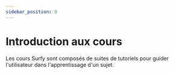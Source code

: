 ```yaml
---
sidebar_position: 0
---
```


# Introduction aux cours

Les cours Surfy sont composés de suites de tutoriels pour guider l'utilisateur dans l'apprentissage d'un sujet.

